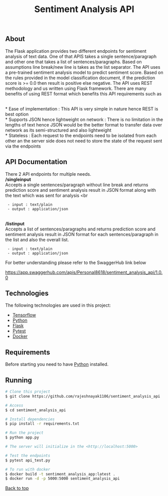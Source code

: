 <h1 align="center">Sentiment Analysis API</h1>

<!-- <p align="center">
  <img alt="Github top language" src="https://img.shields.io/github/languages/top/{{YOUR_GITHUB_USERNAME}}/sentiment-analysis-api?color=56BEB8">

  <img alt="Github language count" src="https://img.shields.io/github/languages/count/{{YOUR_GITHUB_USERNAME}}/sentiment-analysis-api?color=56BEB8">

  <img alt="Repository size" src="https://img.shields.io/github/repo-size/{{YOUR_GITHUB_USERNAME}}/sentiment-analysis-api?color=56BEB8">

  <img alt="License" src="https://img.shields.io/github/license/{{YOUR_GITHUB_USERNAME}}/sentiment-analysis-api?color=56BEB8"> -->

  <!-- <img alt="Github issues" src="https://img.shields.io/github/issues/{{YOUR_GITHUB_USERNAME}}/sentiment-analysis-api?color=56BEB8" /> -->

  <!-- <img alt="Github forks" src="https://img.shields.io/github/forks/{{YOUR_GITHUB_USERNAME}}/sentiment-analysis-api?color=56BEB8" /> -->

  <!-- <img alt="Github stars" src="https://img.shields.io/github/stars/{{YOUR_GITHUB_USERNAME}}/sentiment-analysis-api?color=56BEB8" /> -->
</p>

<!-- Status -->

<!-- <h4 align="center">
  🚧  Sentiment Analysis Api 🚀 Under construction...  🚧
</h4>

<hr> -->

<!-- <p align="center">
  <a href="#dart-about">About</a> &#xa0; | &#xa0;
  <a href="#sparkles-features">Endpoints</a> &#xa0; | &#xa0;
  <a href="#rocket-technologies">Technologies</a> &#xa0; | &#xa0;
  <a href="#white_check_mark-requirements">Requirements</a> &#xa0; | &#xa0;
  <a href="#checkered_flag-starting">Starting</a> &#xa0; | &#xa0;
  <a href="#memo-license">License</a> &#xa0; | &#xa0;
  <a href="https://github.com/{{YOUR_GITHUB_USERNAME}}" target="_blank">Author</a>
</p> -->

<br>

## About

The Flask application provides two different endpoints for sentiment analysis of text data. One of that APIS takes a single sentence/paragraph and other one that takes a list of sentences/paragraphs. Based on assumptions line break/new line is takes as the list separator. The API uses a pre-trained sentiment analysis model to predict sentiment score. Based on the rules provided in the model classification document, if the prediction score is >= 0.0 then result is positive else negative. The API uses REST methodology and us written using Flask framework. There are many benefits of using REST format which benefits this API requirements such as

<br>
 * Ease of implementation : This API is very simple in nature  hence REST is best option 
<br>
* Supports JSON hence lightweight on network : There is no limitation in the lengths of text hence JSON would be the better format to transfer data over network as its semi-structured and also lightweight
 <br>
* Stateless : Each request to the endpoints need to be isolated from each other an the server side does not need to store the state of the request sent via the endpoints
 <br>

## API Documentation

There 2 API endpoints for multiple needs.
<br>
<b> /singleinput </b>
<br>
Accepts a single sentences/paragraph without line break and returns prediction score and sentiment analysis result in JSON format along with the text which was sent for analysis
<br

     - input : text/plain
     - output : application/json
<br>
<b> /listinput </b>
<br>
Accepts a list of sentences/paragraphs and returns prediction score and sentiment analysis result in JSON format for each sentences/paragraph in the list and also the overall list.

     - input : text/plain
     - output : application/json

For better understanding please refer to the SwaggerHub link below

https://app.swaggerhub.com/apis/Personal8618/sentiment_analysis_api/1.0.0

## Technologies

The following technologies are used in this project:

- [Tensorflow](https://www.tensorflow.org/)
- [Python](https://www.python.org/)
- [Flask](https://flask.palletsprojects.com/en/1.1.x/)
- [Pytest](https://docs.pytest.org/en/6.2.x/)
- [Docker](https://www.docker.com/)

## Requirements

Before starting you need to have [Python](https://www.python.org/) installed.

## Running

```bash
# Clone this project
$ git clone https://github.com/rajeshnayak1106/sentiment_analysis_api

# Access
$ cd sentiment_analysis_api

# Install dependencies
$ pip install -r requirements.txt

# Run the project
$ python app.py

# The server will initialize in the <http://localhost:5000>

# Test the endpoints
$ pytest api_test.py

# To run with docker
$ docker build -t sentiment_analysis_app:latest .
$ docker run -d -p 5000:5000 sentiment_analysis_api

```

<a href="#top">Back to top</a>
